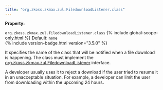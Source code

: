 ```yaml
---
title: "org.zkoss.zkmax.zul.FiledownloadListener.class"
---
```


**Property:**

`org.zkoss.zkmax.zul.FiledownloadListener.class`
{% include global-scope-only.html %}
Default:  `none`  
{% include version-badge.html version="3.5.0" %}

It specifies the name of the class that will be notified when a file
download is happening. The class must implement the
[org.zkoss.zkmax.zul.FiledownloadListener](https://www.zkoss.org/javadoc/latest/zk/org/zkoss/zkmax/zul/FiledownloadListener.html)
interface.

A developer usually uses it to reject a download if the user tried to
resume it in an unacceptable situation. For example, a developer can
limit the user from downloading within the upcoming 24 hours.
